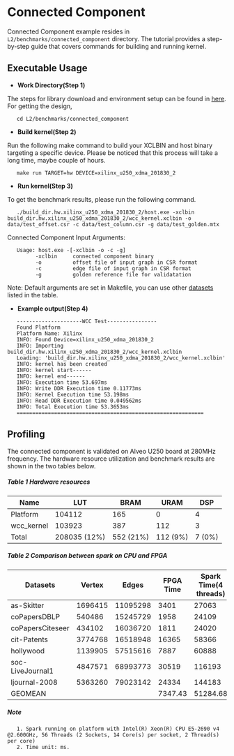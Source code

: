 Connected Component
===================

Connected Component example resides in ``L2/benchmarks/connected_component`` directory. The tutorial provides a step-by-step guide that covers commands for building and running kernel.

Executable Usage
----------------

* **Work Directory(Step 1)**

The steps for library download and environment setup can be found in [here](https://github.com/Xilinx/Vitis_Libraries/tree/master/graph/L2/benchmarks#building). For getting the design,

```
   cd L2/benchmarks/connected_component
```
* **Build kernel(Step 2)** 

Run the following make command to build your XCLBIN and host binary targeting a specific device. Please be noticed that this process will take a long time, maybe couple of hours.

```
   make run TARGET=hw DEVICE=xilinx_u250_xdma_201830_2
```

* **Run kernel(Step 3)**

To get the benchmark results, please run the following command.

```
   ./build_dir.hw.xilinx_u250_xdma_201830_2/host.exe -xclbin build_dir.hw.xilinx_u250_xdma_201830_2/wcc_kernel.xclbin -o data/test_offset.csr -c data/test_column.csr -g data/test_golden.mtx 
```

Connected Component Input Arguments:

```
   Usage: host.exe -[-xclbin -o -c -g]
         -xclbin     connected component binary
         -o          offset file of input graph in CSR format
         -c          edge file of input graph in CSR format
         -g          golden reference file for validatation
```
Note: Default arguments are set in Makefile, you can use other [datasets](https://github.com/Xilinx/Vitis_Libraries/tree/master/graph/L2/benchmarks#datasets) listed in the table.  

* **Example output(Step 4)** 

```   
   ---------------------WCC Test----------------
   Found Platform
   Platform Name: Xilinx
   INFO: Found Device=xilinx_u250_xdma_201830_2
   INFO: Importing build_dir.hw.xilinx_u250_xdma_201830_2/wcc_kernel.xclbin
   Loading: 'build_dir.hw.xilinx_u250_xdma_201830_2/wcc_kernel.xclbin'
   INFO: kernel has been created
   INFO: kernel start------
   INFO: kernel end------
   INFO: Execution time 53.697ms
   INFO: Write DDR Execution time 0.11773ms
   INFO: Kernel Execution time 53.198ms
   INFO: Read DDR Execution time 0.049562ms
   INFO: Total Execution time 53.3653ms
   ============================================================
```   

Profiling 
--------

The connected component is validated on Alveo U250 board at 280MHz frequency. 
The hardware resource utilization and benchmark results are shown in the two tables below.

##### Table 1 Hardware resources

|    Name    |      LUT     |    BRAM   |   URAM   |   DSP  |
|------------|--------------|-----------|----------|--------|
|  Platform  |    104112    |    165    |     0    |    4   |
| wcc_kernel |    103923    |    387    |    112   |    3   |
|    Total   | 208035 (12%) | 552 (21%) | 112 (9%) | 7 (0%) |


##### Table 2 Comparison between spark on CPU and FPGA
    
|     Datasets     |  Vertex |   Edges  | FPGA Time | Spark Time(4 threads) | Speed up | Spark Time(8 threads) | Speed up | Spark Time(16 threads) | Speed up | Spark Time(32 threads) | Speed up |
|------------------|---------|----------|---------|------------|----------|------------|----------|------------|----------|------------|----------|
|    as-Skitter    | 1696415 | 11095298 |   3401  |    27063   |   7.96   |    18195   |   5.35   |    16382   |   4.82   |    20490   |   6.02   |
|   coPapersDBLP   |  540486 | 15245729 |   1958  |    24109   |   12.31  |    17997   |   9.19   |    13723   |   7.01   |    17136   |   8.75   |
| coPapersCiteseer |  434102 | 16036720 |   1811  |    24020   |   13.26  |    20516   |   11.33  |    14546   |   8.03   |    18863   |   10.42  |
|    cit-Patents   | 3774768 | 16518948 |  16365  |    58366   |   3.57   |    42697   |   2.61   |    34405   |   2.10   |    34862   |   2.13   |
|     hollywood    | 1139905 | 57515616 |   7887  |    60888   |   7.72   |    41505   |   5.26   |    34689   |   4.40   |    31272   |   3.97   |
| soc-LiveJournal1 | 4847571 | 68993773 |  30519  |   116193   |   3.81   |    91749   |   3.01   |    59977   |   1.97   |    67258   |   2.20   |
|   ljournal-2008  | 5363260 | 79023142 |  24334  |   144183   |   5.93   |   102186   |   4.20   |    74971   |   3.08   |    87338   |   3.59   |
|      GEOMEAN     |         |          | 7347.43 |  51284.68  |   6.98X  |  37865.87  |   5.15X  |  29071.30  |   3.96X  |  32977.43  |   4.49X  |

##### Note
```    
   1. Spark running on platform with Intel(R) Xeon(R) CPU E5-2690 v4 @2.600GHz, 56 Threads (2 Sockets, 14 Core(s) per socket, 2 Thread(s) per core)
   2. Time unit: ms.
```
